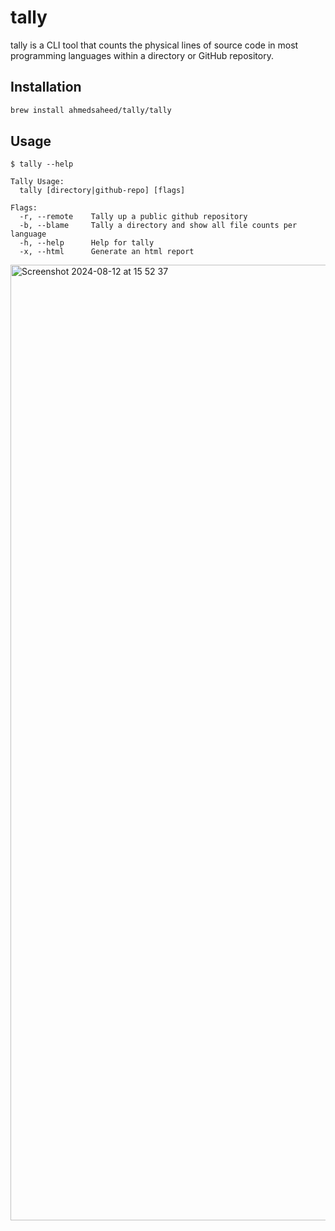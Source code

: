 # tally 

tally is a CLI tool that counts the physical lines of source code in most programming languages within a directory or GitHub repository.

## Installation 

```bash 
brew install ahmedsaheed/tally/tally
``` 

## Usage

``` 
$ tally --help 

Tally Usage:
  tally [directory|github-repo] [flags] 

Flags:
  -r, --remote    Tally up a public github repository  
  -b, --blame     Tally a directory and show all file counts per language 
  -h, --help      Help for tally
  -x, --html      Generate an html report
```
<img width="1529" alt="Screenshot 2024-08-12 at 15 52 37" src="https://github.com/user-attachments/assets/e87b2132-10ea-4a2e-ae23-afaf8f0abf9b">


